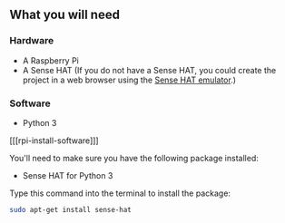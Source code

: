 ## What you will need

### Hardware

* A Raspberry Pi
* A Sense HAT (If you do not have a Sense HAT, you could create the project in a web browser using the [Sense HAT emulator](https://trinket.io/sense-hat).)

### Software

- Python 3

[[[rpi-install-software]]]

You'll need to make sure you have the following package installed:

- Sense HAT for Python 3

Type this command into the terminal to install the package:

```bash
sudo apt-get install sense-hat
```
